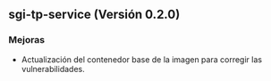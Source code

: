 ## sgi-tp-service (Versión 0.2.0)

### Mejoras
* Actualización del contenedor base de la imagen para corregir las vulnerabilidades.
